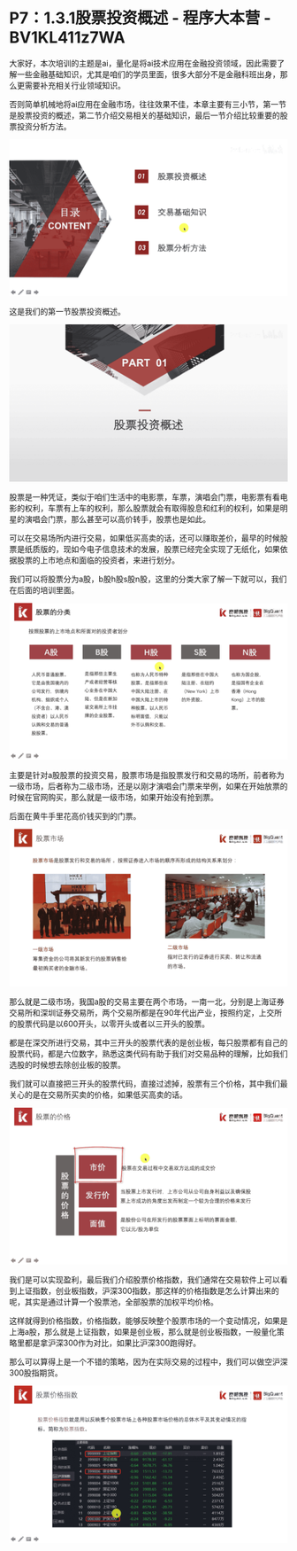 # P7：1.3.1股票投资概述 - 程序大本营 - BV1KL411z7WA

大家好，本次培训的主题是ai，量化是将ai技术应用在金融投资领域，因此需要了解一些金融基础知识，尤其是咱们的学员里面，很多大部分不是金融科班出身，那么更需要补充相关行业领域知识。

否则简单机械地将ai应用在金融市场，往往效果不佳，本章主要有三小节，第一节是股票投资的概述，第二节介绍交易相关的基础知识，最后一节介绍比较重要的股票投资分析方法。



![](img/99753fdc603e3e08baa87f505d486d64_1.png)

这是我们的第一节股票投资概述。

![](img/99753fdc603e3e08baa87f505d486d64_3.png)

股票是一种凭证，类似于咱们生活中的电影票，车票，演唱会门票，电影票有看电影的权利，车票有上车的权利，那么股票就会有取得股息和红利的权利，如果是明星的演唱会门票，那么甚至可以高价转手，股票也是如此。

可以在交易场所内进行交易，如果低买高卖的话，还可以赚取差价，最早的时候股票是纸质版的，现如今电子信息技术的发展，股票已经完全实现了无纸化，如果依据股票的上市地点和面临的投资者，来进行划分。

我们可以将股票分为a股，b股h股s股n股，这里的分类大家了解一下就可以，我们在后面的培训里面。

![](img/99753fdc603e3e08baa87f505d486d64_5.png)

主要是针对a股股票的投资交易，股票市场是指股票发行和交易的场所，前者称为一级市场，后者称为二级市场，还是以刚才演唱会门票来举例，如果在开始放票的时候在官网购买，那么就是一级市场，如果开始没有抢到票。

后面在黄牛手里花高价钱买到的门票。

![](img/99753fdc603e3e08baa87f505d486d64_7.png)

那么就是二级市场，我国a股的交易主要在两个市场，一南一北，分别是上海证券交易所和深圳证券交易所，两个交易所都是在90年代出产业，按照约定，上交所的股票代码是以600开头，以零开头或者以三开头的股票。

都是在深交所进行交易，其中三开头的股票代表的是创业板，每只股票都有自己的股票代码，都是六位数字，熟悉这类代码有助于我们对交易品种的理解，比如我们选股的时候想去除创业板的股票。

我们就可以直接把三开头的股票代码，直接过滤掉，股票有三个价格，其中我们最关心的是在交易所买卖的价格，如果低买高卖的话。



![](img/99753fdc603e3e08baa87f505d486d64_9.png)

我们是可以实现盈利，最后我们介绍股票价格指数，我们通常在交易软件上可以看到上证指数，创业板指数，沪深300指数，那这样的价格指数是怎么计算出来的呢，其实是通过计算一个股票池，全部股票的加权平均价格。

这样就得到价格指数，价格指数，能够反映整个股票市场的一个变动情况，如果是上海a股，那么就是上证指数，如果是创业板，那么就是创业板指数，一般量化策略里都是拿沪深300作为对比，如果比沪深300跑得好。

那么可以算得上是一个不错的策略，因为在实际交易的过程中，我们可以做空沪深300股指期货。

![](img/99753fdc603e3e08baa87f505d486d64_11.png)
